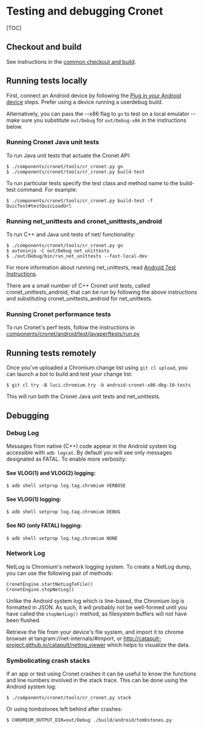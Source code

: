 # Testing and debugging Cronet

[TOC]

## Checkout and build

See instructions in the
[common checkout and build](/components/cronet/build_instructions.md).

## Running tests locally

First, connect an Android device by following the
[Plug in your Android device](/docs/android_build_instructions.md#Plug-in-your-Android-device)
steps. Prefer using a device running a userdebug build.

Alternatively, you can pass the --x86 flag to `gn` to test on a local emulator
-- make sure you substitute `out/Debug` for `out/Debug-x86` in the instructions
below.

### Running Cronet Java unit tests

To run Java unit tests that actuate the Cronet API:

```shell
$ ./components/cronet/tools/cr_cronet.py gn
$ ./components/cronet/tools/cr_cronet.py build-test
```

To run particular tests specify the test class and method name to the build-test
command. For example:

```shell
$ ./components/cronet/tools/cr_cronet.py build-test -f QuicTest#testQuicLoadUrl
```

### Running net_unittests and cronet_unittests_android

To run C++ and Java unit tests of net/ functionality:

```shell
$ ./components/cronet/tools/cr_cronet.py gn
$ autoninja -C out/Debug net_unittests
$ ./out/Debug/bin/run_net_unittests --fast-local-dev
```

For more information about running net_unittests, read
[Android Test Instructions](/docs/testing/android_test_instructions.md).

There are a small number of C++ Cronet unit tests, called
cronet_unittests_android, that can be run by following the above instructions
and substituting cronet_unittests_android for net_unittests.

### Running Cronet performance tests

To run Cronet's perf tests, follow the instructions in
[components/cronet/android/test/javaperftests/run.py](test/javaperftests/run.py)

## Running tests remotely

Once you've uploaded a Chromium change list using `git cl upload`, you can
launch a bot to build and test your change list:

```shell
$ git cl try -B luci.chromium.try -b android-cronet-x86-dbg-10-tests
```

This will run both the Cronet Java unit tests and net_unittests.

## Debugging

### Debug Log

Messages from native (C++) code appear in the Android system log accessible with
`adb logcat`. By default you will see only messages designated as FATAL. To
enable more verbosity:

#### See VLOG(1) and VLOG(2) logging:

```shell
$ adb shell setprop log.tag.chromium VERBOSE
```

#### See VLOG(1) logging:

```shell
$ adb shell setprop log.tag.chromium DEBUG
```

#### See NO (only FATAL) logging:

```shell
$ adb shell setprop log.tag.chromium NONE
```

### Network Log

NetLog is Chromium's network logging system. To create a NetLog dump, you can
use the following pair of methods:

```
CronetEngine.startNetLogToFile()
CronetEngine.stopNetLog()
```

Unlike the Android system log which is line-based, the Chromium log is formatted
in JSON.  As such, it will probably not be well-formed until you have called the
`stopNetLog()` method, as filesystem buffers will not have been flushed.

Retrieve the file from your device's file system, and import it to chrome
browser at tangram://net-internals/#import, or
http://catapult-project.github.io/catapult/netlog_viewer which helps to
visualize the data.

### Symbolicating crash stacks

If an app or test using Cronet crashes it can be useful to know the functions
and line numbers involved in the stack trace. This can be done using the
Android system log:

```shell
$ ./components/cronet/tools/cr_cronet.py stack
```

Or using tombstones left behind after crashes:

```shell
$ CHROMIUM_OUTPUT_DIR=out/Debug ./build/android/tombstones.py
```

